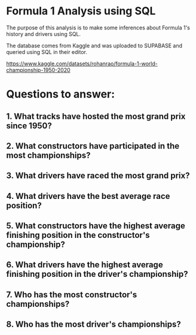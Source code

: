 # Formula 1 Analysis using SQL
The purpose of this analysis is to make some inferences about Formula 1's history and drivers using SQL.

The database comes from Kaggle and was uploaded to SUPABASE and queried using SQL in their editor. 

https://www.kaggle.com/datasets/rohanrao/formula-1-world-championship-1950-2020

# Questions to answer: 
## 1. What tracks have hosted the most grand prix since 1950?
## 2. What constructors have participated in the most championships?
## 3. What drivers have raced the most grand prix? 
## 4. What drivers have the best average race position?
## 5. What constructors have the highest average finishing position in the constructor's championship?
## 6. What drivers have the highest average finishing position in the driver's championship? 
## 7. Who has the most constructor's championships? 
## 8. Who has the most driver's championships? 
